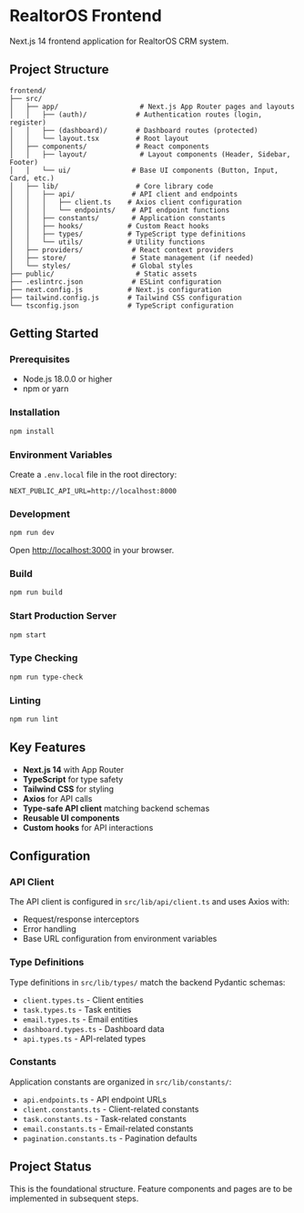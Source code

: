 # RealtorOS Frontend

Next.js 14 frontend application for RealtorOS CRM system.

## Project Structure

```
frontend/
├── src/
│   ├── app/                    # Next.js App Router pages and layouts
│   │   ├── (auth)/            # Authentication routes (login, register)
│   │   ├── (dashboard)/       # Dashboard routes (protected)
│   │   └── layout.tsx         # Root layout
│   ├── components/            # React components
│   │   ├── layout/             # Layout components (Header, Sidebar, Footer)
│   │   └── ui/               # Base UI components (Button, Input, Card, etc.)
│   ├── lib/                   # Core library code
│   │   ├── api/              # API client and endpoints
│   │   │   ├── client.ts    # Axios client configuration
│   │   │   └── endpoints/    # API endpoint functions
│   │   ├── constants/        # Application constants
│   │   ├── hooks/           # Custom React hooks
│   │   ├── types/           # TypeScript type definitions
│   │   └── utils/           # Utility functions
│   ├── providers/            # React context providers
│   ├── store/                # State management (if needed)
│   └── styles/               # Global styles
├── public/                    # Static assets
├── .eslintrc.json            # ESLint configuration
├── next.config.js           # Next.js configuration
├── tailwind.config.js       # Tailwind CSS configuration
└── tsconfig.json            # TypeScript configuration
```

## Getting Started

### Prerequisites

- Node.js 18.0.0 or higher
- npm or yarn

### Installation

```bash
npm install
```

### Environment Variables

Create a `.env.local` file in the root directory:

```env
NEXT_PUBLIC_API_URL=http://localhost:8000
```

### Development

```bash
npm run dev
```

Open [http://localhost:3000](http://localhost:3000) in your browser.

### Build

```bash
npm run build
```

### Start Production Server

```bash
npm start
```

### Type Checking

```bash
npm run type-check
```

### Linting

```bash
npm run lint
```

## Key Features

- **Next.js 14** with App Router
- **TypeScript** for type safety
- **Tailwind CSS** for styling
- **Axios** for API calls
- **Type-safe API client** matching backend schemas
- **Reusable UI components**
- **Custom hooks** for API interactions

## Configuration

### API Client

The API client is configured in `src/lib/api/client.ts` and uses Axios with:
- Request/response interceptors
- Error handling
- Base URL configuration from environment variables

### Type Definitions

Type definitions in `src/lib/types/` match the backend Pydantic schemas:
- `client.types.ts` - Client entities
- `task.types.ts` - Task entities
- `email.types.ts` - Email entities
- `dashboard.types.ts` - Dashboard data
- `api.types.ts` - API-related types

### Constants

Application constants are organized in `src/lib/constants/`:
- `api.endpoints.ts` - API endpoint URLs
- `client.constants.ts` - Client-related constants
- `task.constants.ts` - Task-related constants
- `email.constants.ts` - Email-related constants
- `pagination.constants.ts` - Pagination defaults

## Project Status

This is the foundational structure. Feature components and pages are to be implemented in subsequent steps.

